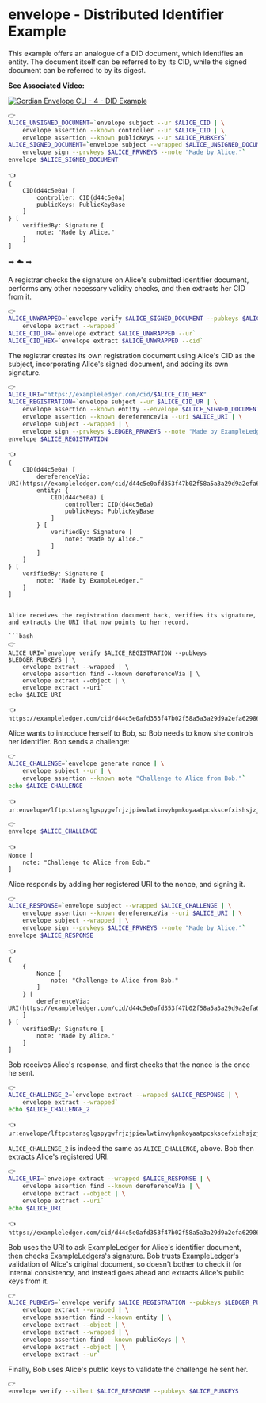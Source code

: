 # envelope - Distributed Identifier Example

This example offers an analogue of a DID document, which identifies an entity. The document itself can be referred to by its CID, while the signed document can be referred to by its digest.

**See Associated Video:**

[![Gordian Envelope CLI - 4 - DID Example](https://img.youtube.com/vi/Dvs2CT60_uI/mqdefault.jpg)](https://www.youtube.com/watch?v=Dvs2CT60_uI)


```bash
👉
ALICE_UNSIGNED_DOCUMENT=`envelope subject --ur $ALICE_CID | \
    envelope assertion --known controller --ur $ALICE_CID | \
    envelope assertion --known publicKeys --ur $ALICE_PUBKEYS`
ALICE_SIGNED_DOCUMENT=`envelope subject --wrapped $ALICE_UNSIGNED_DOCUMENT | \
    envelope sign --prvkeys $ALICE_PRVKEYS --note "Made by Alice."`
envelope $ALICE_SIGNED_DOCUMENT
```

```
👈
{
    CID(d44c5e0a) [
        controller: CID(d44c5e0a)
        publicKeys: PublicKeyBase
    ]
} [
    verifiedBy: Signature [
        note: "Made by Alice."
    ]
]
```

➡️ ☁️ ➡️

A registrar checks the signature on Alice's submitted identifier document, performs any other necessary validity checks, and then extracts her CID from it.

```bash
👉
ALICE_UNWRAPPED=`envelope verify $ALICE_SIGNED_DOCUMENT --pubkeys $ALICE_PUBKEYS | \
    envelope extract --wrapped`
ALICE_CID_UR=`envelope extract $ALICE_UNWRAPPED --ur`
ALICE_CID_HEX=`envelope extract $ALICE_UNWRAPPED --cid`
```

The registrar creates its own registration document using Alice's CID as the subject, incorporating Alice's signed document, and adding its own signature.

```bash
👉
ALICE_URI="https://exampleledger.com/cid/$ALICE_CID_HEX"
ALICE_REGISTRATION=`envelope subject --ur $ALICE_CID_UR | \
    envelope assertion --known entity --envelope $ALICE_SIGNED_DOCUMENT | \
    envelope assertion --known dereferenceVia --uri $ALICE_URI | \
    envelope subject --wrapped | \
    envelope sign --prvkeys $LEDGER_PRVKEYS --note "Made by ExampleLedger."`
envelope $ALICE_REGISTRATION
```

```
👈
{
    CID(d44c5e0a) [
        dereferenceVia: URI(https://exampleledger.com/cid/d44c5e0afd353f47b02f58a5a3a29d9a2efa6298692f896cd2923268599a0d0f)
        entity: {
            CID(d44c5e0a) [
                controller: CID(d44c5e0a)
                publicKeys: PublicKeyBase
            ]
        } [
            verifiedBy: Signature [
                note: "Made by Alice."
            ]
        ]
    ]
} [
    verifiedBy: Signature [
        note: "Made by ExampleLedger."
    ]
]


Alice receives the registration document back, verifies its signature, and extracts the URI that now points to her record.

```bash
👉
ALICE_URI=`envelope verify $ALICE_REGISTRATION --pubkeys $LEDGER_PUBKEYS | \
    envelope extract --wrapped | \
    envelope assertion find --known dereferenceVia | \
    envelope extract --object | \
    envelope extract --uri`
echo $ALICE_URI
```

```
👈
https://exampleledger.com/cid/d44c5e0afd353f47b02f58a5a3a29d9a2efa6298692f896cd2923268599a0d0f
```

Alice wants to introduce herself to Bob, so Bob needs to know she controls her identifier. Bob sends a challenge:

```bash
👉
ALICE_CHALLENGE=`envelope generate nonce | \
    envelope subject --ur | \
    envelope assertion --known note "Challenge to Alice from Bob."`
echo $ALICE_CHALLENGE
```

```
👈
ur:envelope/lftpcstansglgspygwfrjzjpiewlwtinwyhpmkoyaatpcskscefxishsjzjzihjtioihcxjyjlcxfpjziniaihcxiyjpjljncxfwjliddmqdetdsta
```

```bash
👉
envelope $ALICE_CHALLENGE
```

```
👈
Nonce [
    note: "Challenge to Alice from Bob."
]
```

Alice responds by adding her registered URI to the nonce, and signing it.

```bash
👉
ALICE_RESPONSE=`envelope subject --wrapped $ALICE_CHALLENGE | \
    envelope assertion --known dereferenceVia --uri $ALICE_URI | \
    envelope subject --wrapped | \
    envelope sign --prvkeys $ALICE_PRVKEYS --note "Made by Alice."`
envelope $ALICE_RESPONSE
```

```
👈
{
    {
        Nonce [
            note: "Challenge to Alice from Bob."
        ]
    } [
        dereferenceVia: URI(https://exampleledger.com/cid/d44c5e0afd353f47b02f58a5a3a29d9a2efa6298692f896cd2923268599a0d0f)
    ]
} [
    verifiedBy: Signature [
        note: "Made by Alice."
    ]
]
```

Bob receives Alice's response, and first checks that the nonce is the once he sent.
```bash
👉
ALICE_CHALLENGE_2=`envelope extract --wrapped $ALICE_RESPONSE | \
    envelope extract --wrapped`
echo $ALICE_CHALLENGE_2
```

```
👈
ur:envelope/lftpcstansglgspygwfrjzjpiewlwtinwyhpmkoyaatpcskscefxishsjzjzihjtioihcxjyjlcxfpjziniaihcxiyjpjljncxfwjliddmqdetdsta
```

`ALICE_CHALLENGE_2` is indeed the same as `ALICE_CHALLENGE`, above. Bob then extracts Alice's registered URI.

```bash
👉
ALICE_URI=`envelope extract --wrapped $ALICE_RESPONSE | \
    envelope assertion find --known dereferenceVia | \
    envelope extract --object | \
    envelope extract --uri`
echo $ALICE_URI
```

```
👈
https://exampleledger.com/cid/d44c5e0afd353f47b02f58a5a3a29d9a2efa6298692f896cd2923268599a0d0f
```

Bob uses the URI to ask ExampleLedger for Alice's identifier document, then checks ExampleLedgers's signature. Bob trusts ExampleLedger's validation of Alice's original document, so doesn't bother to check it for internal consistency, and instead goes ahead and extracts Alice's public keys from it.

```bash
👉
ALICE_PUBKEYS=`envelope verify $ALICE_REGISTRATION --pubkeys $LEDGER_PUBKEYS | \
    envelope extract --wrapped | \
    envelope assertion find --known entity | \
    envelope extract --object | \
    envelope extract --wrapped | \
    envelope assertion find --known publicKeys | \
    envelope extract --object | \
    envelope extract --ur`
```

Finally, Bob uses Alice's public keys to validate the challenge he sent her.

```bash
👉
envelope verify --silent $ALICE_RESPONSE --pubkeys $ALICE_PUBKEYS
```
